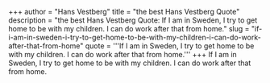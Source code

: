 +++
author = "Hans Vestberg"
title = "the best Hans Vestberg Quote"
description = "the best Hans Vestberg Quote: If I am in Sweden, I try to get home to be with my children. I can do work after that from home."
slug = "if-i-am-in-sweden-i-try-to-get-home-to-be-with-my-children-i-can-do-work-after-that-from-home"
quote = '''If I am in Sweden, I try to get home to be with my children. I can do work after that from home.'''
+++
If I am in Sweden, I try to get home to be with my children. I can do work after that from home.
